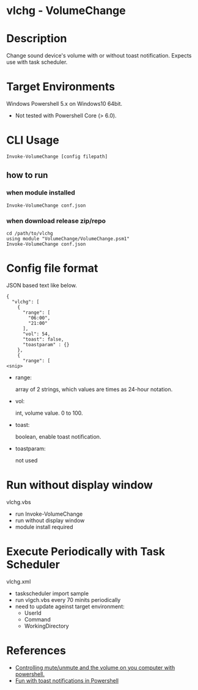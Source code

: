 # vlchg - VolumeChange

# Description

Change sound device's volume with or without toast notification. Expects use with task scheduler.

# Target Environments
Windows Powershell 5.x on Windows10 64bit.
* Not tested with Powershell Core (> 6.0).

# CLI Usage
    Invoke-VolumeChange [config filepath]

## how to run
### when module installed
    Invoke-VolumeChange conf.json

### when download release zip/repo
    cd /path/to/vlchg
    using module "VolumeChange/VolumeChange.psm1"
    Invoke-VolumeChange conf.json

# Config file format

JSON based text like below.

    {
      "vlchg": [
        {
          "range": [
            "06:00",
            "21:00"
          ],
          "vol": 54,
          "toast": false,
          "toastparam" : {}
        },
        {
          "range": [
    <snip>

- range:

  array of 2 strings, which values are times as 24-hour notation.

- vol:

  int, volume value. 0 to 100.

- toast:

  boolean, enable toast notification.

- toastparam:

  not used

# Run without display window

vlchg.vbs

- run Invoke-VolumeChange
- run without display window
- module install required

# Execute Periodically with Task Scheduler

vlchg.xml

- taskscheduler import sample
- run vlgch.vbs every 70 minits periodically
- need to update ageinst target environment:
  - UserId
  - Command
  - WorkingDirectory


# References

- [Controlling mute/unmute and the volume on you computer with powershell.](http://asaconsultant.blogspot.com/2014/05/toying-with-audio-in-powershell.html)
- [Fun with toast notifications in Powershell](https://steemit.com/powershell/@esoso/fun-with-toast-notifications-in-powershell)
